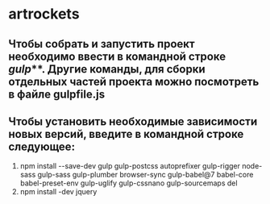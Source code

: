 # artrockets
## Чтобы собрать и запустить проект необходимо ввести в командной строке _gulp_**. Другие команды, для сборки отдельных частей проекта можно посмотреть в файле gulpfile.js
## Чтобы установить необходимые зависимости новых версий, введите в командной строке следующее:
1. npm install --save-dev gulp gulp-postcss autoprefixer gulp-rigger node-sass gulp-sass gulp-plumber browser-sync gulp-babel@7 babel-core babel-preset-env gulp-uglify gulp-cssnano gulp-sourcemaps del
2. npm install -dev jquery

